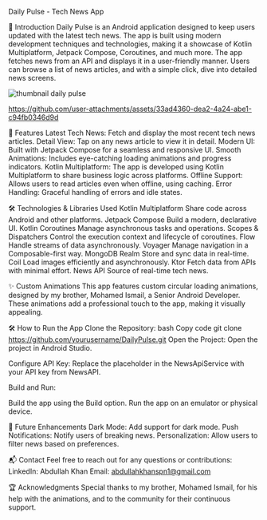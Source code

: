 Daily Pulse - Tech News App

📱 Introduction
Daily Pulse is an Android application designed to keep users updated with the latest tech news. The app is built using modern development techniques and technologies, making it a showcase of Kotlin Multiplatform, Jetpack Compose, Coroutines, and much more. The app fetches news from an API and displays it in a user-friendly manner. Users can browse a list of news articles, and with a simple click, dive into detailed news screens.

![thumbnail daily pulse](https://github.com/user-attachments/assets/131e0a13-8abb-4dd7-87ba-1f072edb6885)

https://github.com/user-attachments/assets/33ad4360-dea2-4a24-abe1-c94fb0346d9d


🚀 Features
Latest Tech News: Fetch and display the most recent tech news articles.
Detail View: Tap on any news article to view it in detail.
Modern UI: Built with Jetpack Compose for a seamless and responsive UI.
Smooth Animations: Includes eye-catching loading animations and progress indicators.
Kotlin Multiplatform: The app is developed using Kotlin Multiplatform to share business logic across platforms.
Offline Support: Allows users to read articles even when offline, using caching.
Error Handling: Graceful handling of errors and idle states.

🛠️ Technologies & Libraries Used
Kotlin Multiplatform
Share code across Android and other platforms.
Jetpack Compose
Build a modern, declarative UI.
Kotlin Coroutines
Manage asynchronous tasks and operations.
Scopes & Dispatchers
Control the execution context and lifecycle of coroutines.
Flow
Handle streams of data asynchronously.
Voyager
Manage navigation in a Composable-first way.
MongoDB Realm
Store and sync data in real-time.
Coil
Load images efficiently and asynchronously.
Ktor
Fetch data from APIs with minimal effort.
News API
Source of real-time tech news.

✨ Custom Animations
This app features custom circular loading animations, designed by my brother, Mohamed Ismail, a Senior Android Developer. These animations add a professional touch to the app, making it visually appealing.

🛠️ How to Run the App
Clone the Repository:
bash
Copy code
git clone https://github.com/yourusername/DailyPulse.git
Open the Project: Open the project in Android Studio.

Configure API Key: Replace the placeholder in the NewsApiService with your API key from NewsAPI.

Build and Run:

Build the app using the Build option.
Run the app on an emulator or physical device.

📝 Future Enhancements
Dark Mode: Add support for dark mode.
Push Notifications: Notify users of breaking news.
Personalization: Allow users to filter news based on preferences.

📬 Contact
Feel free to reach out for any questions or contributions:
LinkedIn: Abdullah Khan
Email: abdullahkhanspn1@gmail.com

🏆 Acknowledgments
Special thanks to my brother, Mohamed Ismail, for his help with the animations, and to the community for their continuous support.

